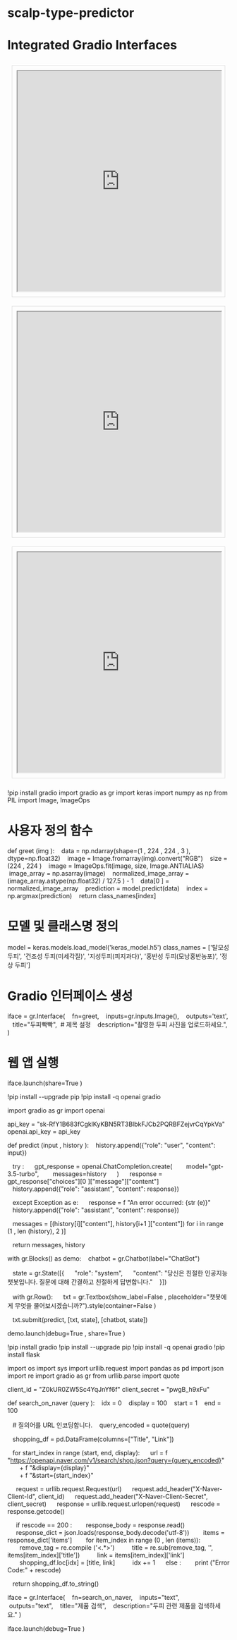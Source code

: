 # scalp-type-predictor
<!DOCTYPE html>
<html>
<head>
    <title>두피빡빡 홈페이지</title>
    <style>
        .interface-container {
            display: flex;
            flex-direction: column; /* 세로로 배치하도록 변경 */
        }
        .interface {
            flex: 1;
            padding: 10px;
            margin: 10px;
            border: 1px solid #ddd;
        }
    </style>
</head>
<body>
    <h1>Integrated Gradio Interfaces</h1>
    <div class="interface-container">
        <div class="interface">
            <!-- Embed your first Gradio interface here -->
            <iframe src="https://github.com/linalina123094/scalp-type-predictor.git" width="100%" height="500"></iframe>
        </div>
        <div class="interface">
            <!-- Embed your second Gradio interface here -->
            <iframe src="https://github.com/linalina123094/scalp-type-predictor.git" width="100%" height="500"></iframe>
        </div>
        <div class="interface">
            <!-- Embed your third Gradio interface here -->
            <iframe src="https://github.com/linalina123094/scalp-type-predictor.git" width="100%" height="500"></iframe>
        </div>
    </div>
</body>
</html>


!pip install gradio
import gradio as gr
import keras
import numpy as np
from PIL import Image, ImageOps

# 사용자 정의 함수
def greet (img ):
   data = np.ndarray(shape=(1 , 224 , 224 , 3 ), dtype=np.float32)
   image = Image.fromarray(img).convert("RGB")
   size = (224 , 224 )
   image = ImageOps.fit(image, size, Image.ANTIALIAS)
   image_array = np.asarray(image)
   normalized_image_array = (image_array.astype(np.float32) / 127.5 ) - 1
   data[0 ] = normalized_image_array
   prediction = model.predict(data)
   index = np.argmax(prediction)
   return class_names[index]

# 모델 및 클래스명 정의
model = keras.models.load_model('keras_model.h5')
class_names = ['탈모성 두피', '건조성 두피(미세각질)', '지성두피(피지과다)', '홍반성 두피(모낭홍반농포)', '정상 두피']

# Gradio 인터페이스 생성
iface = gr.Interface(
   fn=greet,
   inputs=gr.inputs.Image(),
   outputs='text',
   title="두피빡빡",  # 제목 설정
   description="촬영한 두피 사진을 업로드하세요.",
)

# 웹 앱 실행
iface.launch(share=True )


!pip install --upgrade pip
!pip install -q openai gradio

import gradio as gr
import openai

api_key = "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"
openai.api_key = api_key

def predict (input , history ):
   history.append({"role": "user", "content": input})

   try :
     gpt_response = openai.ChatCompletion.create(
       model="gpt-3.5-turbo",
       messages=history
     )
     response = gpt_response["choices"][0 ]["message"]["content"]
     history.append({"role": "assistant", "content": response})

   except Exception as e:
     response = f "An error occurred: {str (e)}"
     history.append({"role": "assistant", "content": response})

   messages = [(history[i]["content"], history[i+1 ]["content"]) for i in range (1 , len (history), 2 )]

   return messages, history

with gr.Blocks() as demo:
   chatbot = gr.Chatbot(label="ChatBot")

   state = gr.State([{
     "role": "system",
     "content": "당신은 친절한 인공지능 챗봇입니다. 질문에 대해 간결하고 친절하게 답변합니다."
   }])

   with gr.Row():
     txt = gr.Textbox(show_label=False , placeholder="챗봇에게 무엇을 물어보시겠습니까?").style(container=False )

   txt.submit(predict, [txt, state], [chatbot, state])

demo.launch(debug=True , share=True )


!pip install gradio
!pip install --upgrade pip
!pip install -q openai gradio
!pip install flask


import os
import sys
import urllib.request
import pandas as pd
import json
import re
import gradio as gr
from urllib.parse import quote

client_id = "Z0kUR0ZW5Sc4YqJnYf6f"
client_secret = "pwgB_h9xFu"

def search_on_naver (query ):
   idx = 0
   display = 100
   start = 1
   end = 100

   # 질의어를 URL 인코딩합니다.
   query_encoded = quote(query)

   shopping_df = pd.DataFrame(columns=["Title", "Link"])

   for start_index in range (start, end, display):
     url = f "https://openapi.naver.com/v1/search/shop.json?query={query_encoded}" \
       + f "&display={display}" \
       + f "&start={start_index}"

     request = urllib.request.Request(url)
     request.add_header("X-Naver-Client-Id", client_id)
     request.add_header("X-Naver-Client-Secret", client_secret)
     response = urllib.request.urlopen(request)
     rescode = response.getcode()

     if rescode == 200 :
       response_body = response.read()
       response_dict = json.loads(response_body.decode('utf-8'))
       items = response_dict['items']
       for item_index in range (0 , len (items)):
         remove_tag = re.compile ('<.*>')
         title = re.sub(remove_tag, '', items[item_index]['title'])
         link = items[item_index]['link']
         shopping_df.loc[idx] = [title, link]
         idx += 1
     else :
       print ("Error Code:" + rescode)

   return shopping_df.to_string()

iface = gr.Interface(
   fn=search_on_naver,
   inputs="text",
   outputs="text",
   title="제품 검색",
   description="두피 관련 제품을 검색하세요."
)

iface.launch(debug=True )
